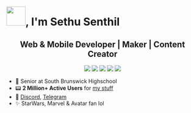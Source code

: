 # <img src="https://sethusenthil.com/sethusenthil/assets/waving-hand.webp" height="50"/>, I'm Sethu Senthil

 <h2 align="center">Web & Mobile Developer | Maker | Content Creator</h2>

<p align="center">
  <a href= "https://sethusenthil.com/?ref=github" target="_blank"><img src="https://sethusenthil.com/sethusenthil/assets/domain.webp"/></a>
  <a href= "https://twitter.com/SethuSenthilll" target="_blank"><img src="https://sethusenthil.com/sethusenthil/assets/twitter.webp"/></a>
  <a href= "https://instagram.com/sethui9" target="_blank"><img src="https://sethusenthil.com/sethusenthil/assets/instagram.webp"/></a>
  <a href= "https://www.linkedin.com/in/sethunsenthil/" target="_blank"><img src="https://sethusenthil.com/sethusenthil/assets/linkedin.webp"/></a>
  <a href= "mailto:github@sethusenthil.com" target="_blank"><img src="https://sethusenthil.com/sethusenthil/assets/filled-message.webp"/></a>
</p>

- 🏫 Senior at South Brunswick Highschool
- 📟 <b>2 Million+ Active Users</b> for <a href="https://sethusenthil.com/#projects">my stuff</a>
- 💬 <a href="https://discordapp.com/users/313477440708280330">Discord</a>, <a href="https://t.me/joinchat/a-QOLtZCSIwzNmQx">Telegram</a>
- ✨ StarWars, Marvel & Avatar fan lol

<img src="https://github-visitors.glitch.me/" height="0"/>
